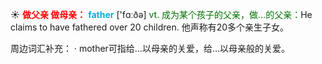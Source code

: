 ☀ <font color="red">**做父亲 做母亲：**</font>
<font color="sky blue">**father**</font> ['fɑːðə] 
<font color="rgb(227, 108, 9)">vt. 成为某个孩子的父亲，做…的父亲：</font>He claims to have fathered over 20 children. 他声称有20多个亲生子女。

周边词汇补充：
· mother可指给…以母亲的关爱，给…以母亲般的关爱。
